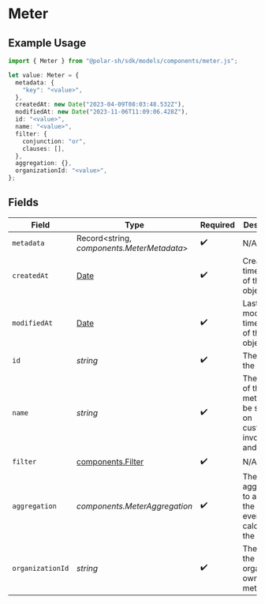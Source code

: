 # Meter

## Example Usage

```typescript
import { Meter } from "@polar-sh/sdk/models/components/meter.js";

let value: Meter = {
  metadata: {
    "key": "<value>",
  },
  createdAt: new Date("2023-04-09T08:03:48.532Z"),
  modifiedAt: new Date("2023-11-06T11:09:06.428Z"),
  id: "<value>",
  name: "<value>",
  filter: {
    conjunction: "or",
    clauses: [],
  },
  aggregation: {},
  organizationId: "<value>",
};
```

## Fields

| Field                                                                                         | Type                                                                                          | Required                                                                                      | Description                                                                                   |
| --------------------------------------------------------------------------------------------- | --------------------------------------------------------------------------------------------- | --------------------------------------------------------------------------------------------- | --------------------------------------------------------------------------------------------- |
| `metadata`                                                                                    | Record<string, *components.MeterMetadata*>                                                    | :heavy_check_mark:                                                                            | N/A                                                                                           |
| `createdAt`                                                                                   | [Date](https://developer.mozilla.org/en-US/docs/Web/JavaScript/Reference/Global_Objects/Date) | :heavy_check_mark:                                                                            | Creation timestamp of the object.                                                             |
| `modifiedAt`                                                                                  | [Date](https://developer.mozilla.org/en-US/docs/Web/JavaScript/Reference/Global_Objects/Date) | :heavy_check_mark:                                                                            | Last modification timestamp of the object.                                                    |
| `id`                                                                                          | *string*                                                                                      | :heavy_check_mark:                                                                            | The ID of the object.                                                                         |
| `name`                                                                                        | *string*                                                                                      | :heavy_check_mark:                                                                            | The name of the meter. Will be shown on customer's invoices and usage.                        |
| `filter`                                                                                      | [components.Filter](../../models/components/filter.md)                                        | :heavy_check_mark:                                                                            | N/A                                                                                           |
| `aggregation`                                                                                 | *components.MeterAggregation*                                                                 | :heavy_check_mark:                                                                            | The aggregation to apply on the filtered events to calculate the meter.                       |
| `organizationId`                                                                              | *string*                                                                                      | :heavy_check_mark:                                                                            | The ID of the organization owning the meter.                                                  |